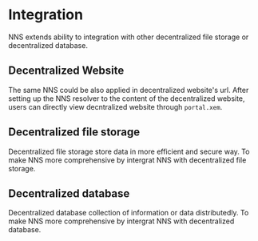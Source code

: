 # Integration

NNS extends ability to integration with other decentralized file storage or decentralized database.

## Decentralized Website
The same NNS could be also applied in decentralized website's url. After setting up the NNS resolver to the content of the decentralized website, users can directly view decntralized website through `portal.xem`.

## Decentralized file storage
Decentralized file storage store data in more efficient and secure way. To make NNS more comprehensive by intergrat NNS with decentralized file storage.

## Decentralized database
Decentralized database collection of information or data distributedly. To make NNS more comprehensive by intergrat NNS with decentralized database.
